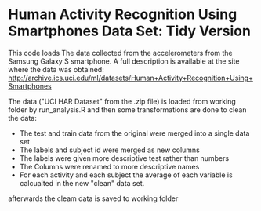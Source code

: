 Human Activity Recognition Using Smartphones Data Set: Tidy Version
========================================================
This code loads The data collected from the accelerometers from the Samsung Galaxy S smartphone. A full description is available at the site where the data was obtained: 
http://archive.ics.uci.edu/ml/datasets/Human+Activity+Recognition+Using+Smartphones 

The data ("UCI HAR Dataset" from the .zip file) is loaded from working folder by run_analysis.R and then some transformations are done to clean the data:
-   The test and train data from the original were merged into a single data set
-   The labels and subject id were merged as new columns
-   The labels were given more descriptive test rather than numbers
-   The Columns were renamed to more descriptive names
-   For each activity and each subject the average of each variable is calcualted in the new "clean" data set.

afterwards the cleam data is saved to working folder